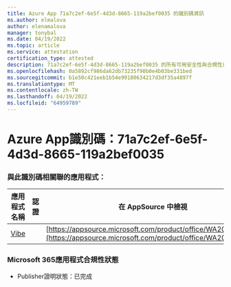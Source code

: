 ```yaml
---
title: Azure App 71a7c2ef-6e5f-4d3d-8665-119a2bef0035 的識別碼資訊
ms.author: elmalova
author: elenamalova
manager: tonybal
ms.date: 04/19/2022
ms.topic: article
ms.service: attestation
certification_type: attested
description: 71a7c2ef-6e5f-4d3d-8665-119a2bef0035 的所有可用安全性與合規性資訊。
ms.openlocfilehash: 0a5892cf986da62db73235f90b0e4b03be331bed
ms.sourcegitcommit: b1e50c421eeb1b54e99180634217d3df35a4897f
ms.translationtype: MT
ms.contentlocale: zh-TW
ms.lasthandoff: 04/19/2022
ms.locfileid: "64959789"
---
```

# <a name="azure-app-id-71a7c2ef-6e5f-4d3d-8665-119a2bef0035"></a>Azure App識別碼：71a7c2ef-6e5f-4d3d-8665-119a2bef0035


### <a name="apps-associated-with-this-id"></a>與此識別碼相關聯的應用程式：
| **應用程式名稱** | **認證** | **在 AppSource 中檢視** |
|--------------|---------------|-----------------------|
| [Vibe](../forward/WA200001721.md) |  | [https://appsource.microsoft.com/product/office/WA200001721](https://appsource.microsoft.com/product/office/WA200001721) |

### <a name="microsoft-365-app-compliance-status"></a>Microsoft 365應用程式合規性狀態
- Publisher證明狀態：已完成
